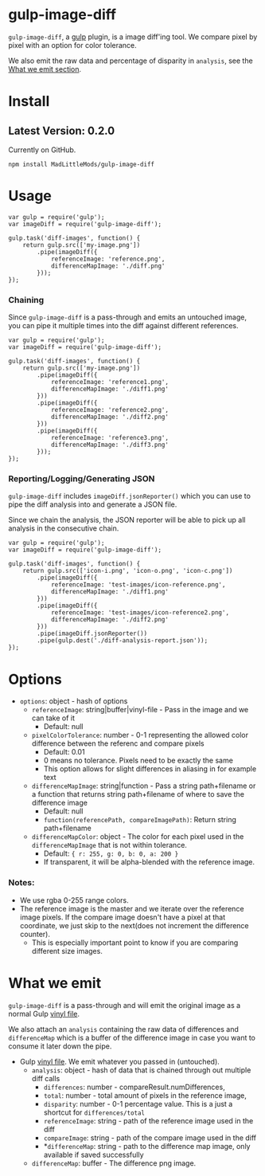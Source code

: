 # gulp-image-diff

`gulp-image-diff`, a [gulp](http://gulpjs.com/) plugin, is a image diff'ing tool. We compare pixel by pixel with an option for color tolerance.

We also emit the raw data and percentage of disparity in `analysis`, see the [What we emit section](#what-we-emit).


# Install

## Latest Version: 0.2.0

Currently on GitHub.
```
npm install MadLittleMods/gulp-image-diff
```


# Usage

```
var gulp = require('gulp');
var imageDiff = require('gulp-image-diff');

gulp.task('diff-images', function() {
	return gulp.src(['my-image.png'])
		.pipe(imageDiff({
			referenceImage: 'reference.png',
			differenceMapImage: './diff.png'
		}));
});
```

### Chaining

Since `gulp-image-diff` is a pass-through and emits an untouched image, you can pipe it multiple times into the diff against different references.

```
var gulp = require('gulp');
var imageDiff = require('gulp-image-diff');

gulp.task('diff-images', function() {
	return gulp.src(['my-image.png'])
		.pipe(imageDiff({
			referenceImage: 'reference1.png',
			differenceMapImage: './diff1.png'
		}))
		.pipe(imageDiff({
			referenceImage: 'reference2.png',
			differenceMapImage: './diff2.png'
		}))
		.pipe(imageDiff({
			referenceImage: 'reference3.png',
			differenceMapImage: './diff3.png'
		}));
});
```


### Reporting/Logging/Generating JSON

`gulp-image-diff` includes `imageDiff.jsonReporter()` which you can use to pipe the diff analysis into and generate a JSON file. 

Since we chain the analysis, the JSON reporter will be able to pick up all analysis in the consecutive chain.

```
var gulp = require('gulp');
var imageDiff = require('gulp-image-diff');

gulp.task('diff-images', function() {
	return gulp.src(['icon-i.png', 'icon-o.png', 'icon-c.png'])
		.pipe(imageDiff({
			referenceImage: 'test-images/icon-reference.png',
			differenceMapImage: './diff1.png'
		}))
		.pipe(imageDiff({
			referenceImage: 'test-images/icon-reference2.png',
			differenceMapImage: './diff2.png'
		}))
		.pipe(imageDiff.jsonReporter())
		.pipe(gulp.dest('./diff-analysis-report.json'));
});
```




# Options

 - `options`: object - hash of options
 	 - `referenceImage`: string|buffer|vinyl-file - Pass in the image and we can take of it
 	 	 - Default: null
 	 - `pixelColorTolerance`: number - 0-1 representing the allowed color difference between the referenc and compare pixels
 	 	 - Default: 0.01
 	 	 - 0 means no tolerance. Pixels need to be exactly the same
 	 	 - This option allows for slight differences in aliasing in for example text
	 - `differenceMapImage`: string|function - Pass a string path+filename or a function that returns string path+filename of where to save the difference image
	 	 - Default: null
	 	 - `function(referencePath, compareImagePath)`: Return string path+filename
	 - `differenceMapColor`: object - The color for each pixel used in the `differenceMapImage` that is not within tolerance.
	 	 - Default: `{ r: 255, g: 0, b: 0, a: 200 }`
	 	 - If transparent, it will be alpha-blended with the reference image.



### Notes:

 - We use rgba 0-255 range colors.
 - The reference image is the master and we iterate over the reference image pixels. If the compare image doesn't have a pixel at that coordinate, we just skip to the next(does not increment the difference counter).
 	 - This is especially important point to know if you are comparing different size images.


# What we emit

`gulp-image-diff` is a pass-through and will emit the original image as a normal Gulp [vinyl file](https://www.npmjs.com/package/vinyl).

We also attach an `analysis` containing the raw data of differences and `differenceMap` which is a buffer of the difference image in case you want to consume it later down the pipe.

 - Gulp [vinyl file](https://www.npmjs.com/package/vinyl). We emit whatever you passed in (untouched).
	 - `analysis`: object - hash of data that is chained through out multiple diff calls
	 	 - `differences`: number - compareResult.numDifferences,
		 - `total`: number - total amount of pixels in the reference image,
		 - `disparity`: number - 0-1 percentage value. This is a just a shortcut for `differences/total`
		 - `referenceImage`: string - path of the reference image used in the diff
		 - `compareImage`: string - path of the compare image used in the diff
		 - *`differenceMap`: string - path to the difference map image, only available if saved successfully
	 - `differenceMap`: buffer - The difference png image.